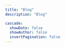 ```yaml
---
title: "Blog"
description: "Blog"

cascade:
  showDate: false
  showAuthor: false
  invertPagination: false
---
```

